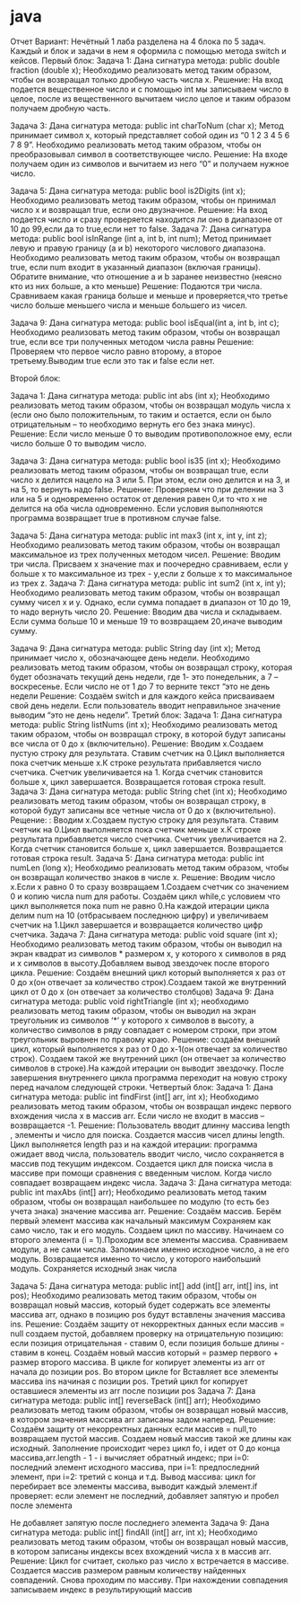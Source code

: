 # java

Отчет 
Вариант: Нечётный
1 лаба разделена на 4 блока по 5 задач. Каждый и блок и задачи в нем я оформила с помощью метода switch и кейсов.
Первый блок:
Задача 1: Дана сигнатура метода: public double fraction (double x); Необходимо реализовать метод таким образом, чтобы он возвращал только дробную часть числа х. 
Решение: На вход подается вещественное число и с помощью int мы записываем число в целое, после из вещественного вычитаем число целое и таким образом получаем дробную часть.

Задача 3: Дана сигнатура метода: public int charToNum (char x); Метод принимает символ х, который представляет собой один из “0 1 2 3 4 5 6 7 8 9”. Необходимо реализовать метод таким образом, чтобы он преобразовывал символ в соответствующее число.
Решение: На входе получаем один из символов и вычитаем из него “0” и получаем  нужное число.

Задача 5: Дана сигнатура метода: public bool is2Digits (int x); Необходимо реализовать метод таким образом, чтобы он принимал число x и возвращал true, если оно двузначное.
Решение: На вход подается число и сразу проверяется находится ли оно в диапазоне от 10 до 99,если да то true,если нет то false.
Задача 7: Дана сигнатура метода: public bool isInRange (int a, int b, int num); Метод принимает левую и правую границу (a и b) некоторого числового диапазона. Необходимо реализовать метод таким образом, чтобы он возвращал true, если num входит в указанный диапазон (включая границы). Обратите внимание, что отношение a и b заранее неизвестно (неясно кто из них больше, а кто меньше) 
Решение: Подаются три числа. Сравниваем какая граница больше и меньше и проверяется,что третье число больше меньшего числа и меньше большего из чисел.

Задача 9: Дана сигнатура метода: public bool isEqual(int a, int b, int c); Необходимо реализовать метод таким образом, чтобы он возвращал true, если все три полученных методом числа равны
Решение: Проверяем что первое число равно второму, а второе третьему.Выводим true если это так и false если нет.

Второй блок:

Задача 1: Дана сигнатура метода: public int abs (int x); Необходимо реализовать метод таким образом, чтобы он возвращал модуль числа х (если оно было положительным, то таким и остается, если он было отрицательным – то необходимо вернуть его без знака минус).
Решение: Если число меньше 0 то выводим противоположное ему, если число больше 0 то выводим число.

Задача 3: Дана сигнатура метода: public bool is35 (int x); Необходимо реализовать метод таким образом, чтобы он возвращал true, если число x делится нацело на 3 или 5. При этом, если оно делится и на 3, и на 5, то вернуть надо false.
Решение: Проверяем что при делении  на 3 или на 5 и одновременно остаток от деления равен 0,и то что x не делится на оба числа одновременно. Если условия выполняются программа возвращает true в противном случае false.
 
Задача 5: Дана сигнатура метода: public int max3 (int x, int y, int z); Необходимо реализовать метод таким образом, чтобы он возвращал максимальное из трех полученных методом чисел.
Решение: Вводим три числа. Присваем х значение max и поочередно сравниваем, если y больше x то максимальное из трех - y,если z больше x то максимальное из трех  z.
Задача 7: Дана сигнатура метода: public int sum2 (int x, int y); Необходимо реализовать метод таким образом, чтобы он возвращал сумму чисел x и y. Однако, если сумма попадает в диапазон от 10 до 19, то надо вернуть число 20.
Решение: Вводим два числа и складываем. Если сумма больше 10 и меньше 19 то возвращаем 20,иначе выводим сумму.

Задача 9: Дана сигнатура метода: public String day (int x); Метод принимает число x, обозначающее день недели. Необходимо реализовать метод таким образом, чтобы он возвращал строку, которая будет обозначать текущий день недели, где 1- это понедельник, а 7 – воскресенье. Если число не от 1 до 7 то верните текст “это не день недели
Решение: Создаём switch и для каждого кейса присваиваем свой день недели. Если пользователь вводит неправильное значение выводим “это не день недели”.
Третий блок:
Задача 1: Дана сигнатура метода: public String listNums (int x); Необходимо реализовать метод таким образом, чтобы он возвращал строку, в которой будут записаны все числа от 0 до x (включительно).
Решение: Вводим x.Создаем пустую строку для результата. Ставим счетчик на 0.Цикл выполняется пока счетчик меньше x.К строке результата прибавляется число счетчика. Счетчик увеличивается на 1. Когда счетчик становится больше x, цикл завершается. Возвращается готовая строка result.
Задача 3: Дана сигнатура метода: public String chet (int x); Необходимо реализовать метод таким образом, чтобы он возвращал строку, в которой будут записаны все четные числа от 0 до x (включительно).
Рещение: : Вводим x.Создаем пустую строку для результата. Ставим счетчик на 0.Цикл выполняется пока счетчик меньше x.К строке результата прибавляется число счетчика. Счетчик увеличивается на 2. Когда счетчик становится больше x, цикл завершается. Возвращается готовая строка result.
Задача 5: Дана сигнатура метода: public int numLen (long x); Необходимо реализовать метод таким образом, чтобы он возвращал количество знаков в числе x.
Решение: Вводим число x.Если x равно 0 то сразу возвращаем 1.Создаем счетчик со значением 0 и копию числа num для работы. Создаём цикл while,с условием что цикл выполняется пока num не равно 0.На каждой итерации цикла делим num на 10 (отбрасываем последнюю цифру) и увеличиваем счетчик на 1.Цикл завершается и возвращается количество цифр счетчика.
Задача 7: Дана сигнатура метода: public void square (int x); Необходимо реализовать метод таким образом, чтобы он выводил на экран квадрат из символов * размером х, у которого х символов в ряд и х символов в высоту.Добавляем вывод звездочек после второго цикла.
Решение: Создаём внешний цикл который выполняется х раз от 0 до х(он отвечает за количество строк).Создаем такой же внутренний цикл от 0 до х (он отвечает за количество столбцов)
Задача 9: Дана сигнатура метода: public void rightTriangle (int x); необходимо реализовать метод таким образом, чтобы он выводил на экран треугольник из символов ‘*’ у которого х символов в высоту, а количество символов в ряду совпадает с номером строки, при этом треугольник выровнен по правому краю. Решение: создаём внешний цикл, который выполняется х раз от 0 до х-1(он отвечает за количество строк). Создаем такой же внутренний цикл (он отвечает за количество символов в строке).На каждой итерации он выводит звездочку. После завершения внутреннего цикла программа переходит на новую строку перед началом следующей строки.
Четвертый блок:
Задача 1: Дана сигнатура метода: public int findFirst (int[] arr, int x); Необходимо реализовать метод таким образом, чтобы он возвращал индекс первого вхождения числа x в массив arr. Если число не входит в массив – возвращается -1.
Решение: Пользователь вводит длинну массива length , элементы и число для поиска. Создается массив чисел длины length. Цикл выполняется length раз и на каждой итерации: программа ожидает ввод числа, пользователь вводит число, число сохраняется в массив под текущим индексом. Создается цикл для поиска числа  в массиве при помощи сравнения с введенным числом. Когда число совпадает возвращаем индекс числа.
Задача 3: Дана сигнатура метода: public int maxAbs (int[] arr); Необходимо реализовать метод таким образом, чтобы он возвращал наибольшее по модулю (то есть без учета знака) значение массива arr.
Решение: Создаём массив. Берём первый элемент массива как начальный максимум Сохраняем как само число, так и его модуль. Создаем цикл по массиву. Начинаем со второго элемента (i = 1).Проходим все элементы массива. Сравниваем модули, а не сами числа. Запоминаем именно исходное число, а не его модуль. Возвращается именно то число, у которого наибольший модуль. Сохраняется исходный знак числа

Задача 5: Дана сигнатура метода: public int[] add (int[] arr, int[] ins, int pos); Необходимо реализовать метод таким образом, чтобы он возвращал новый массив, который будет содержать все элементы массива arr, однако в позицию pos будут вставлены значения массива ins.
Решение: Создаём защиту от некорректных данных если массив = null создаем пустой, добавляем проверку на отрицательную позицию: если позиция отрицательная - ставим 0, если позиция больше длины - ставим в конец. Создаём новый массив который = размер первого + размер второго массива. В цикле for копирует элементы из arr от начала до позиции pos. Во втором цикле for Вставляет все элементы массива ins начиная с позиции pos. Третий цикл for копирует оставшиеся элементы из arr после позиции pos
Задача 7: Дана сигнатура метода: public int[] reverseBack (int[] arr); Необходимо реализовать метод таким образом, чтобы он возвращал новый массив, в котором значения массива arr записаны задом наперед.
Решение: Создаём защиту от некорректных данных если массив = null,то возвращаем пустой массив. Создаем новый массив такой же длины как исходный. Заполнение происходит через цикл fo, i идет от 0 до конца массива,arr.length - 1 - i вычисляет обратный индекс; при i=0: последний элемент исходного массива, при i=1: предпоследний элемент, при i=2: третий с конца и т.д. Вывод массива: цикл for перебирает все элементы массива, выводит каждый элемент.if проверяет: если элемент не последний, добавляет запятую и пробел после элемента

Не добавляет запятую после последнего элемента
Задача 9: Дана сигнатура метода: public int[] findAll (int[] arr, int x); Необходимо реализовать метод таким образом, чтобы он возвращал новый массив, в котором записаны индексы всех вхождений числа x в массив arr.
Решение: Цикл for считает, сколько раз число x встречается в массиве. Создается массив размером равным количеству найденных совпадений. Снова проходим по массиву. При нахождении совпадения записываем индекс в результирующий массив

